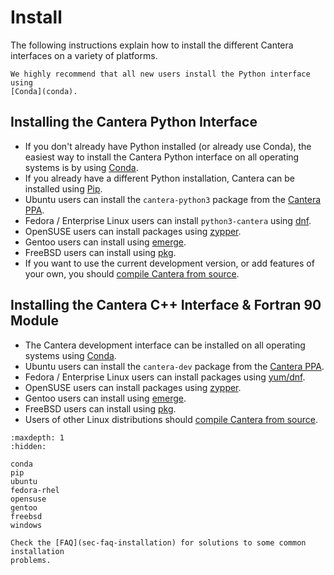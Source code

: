# Install

The following instructions explain how to install the different Cantera interfaces on a
variety of platforms.

```{tip}
We highly recommend that all new users install the Python interface using
[Conda](conda).
```

## Installing the Cantera Python Interface

- If you don't already have Python installed (or already use Conda), the easiest way to
  install the Cantera Python interface on all operating systems is by using
  [Conda](sec-install-conda).
- If you already have a different Python installation, Cantera can be installed using
  [Pip](sec-install-pip).
- Ubuntu users can install the `cantera-python3` package from the
  [Cantera PPA](sec-install-ubuntu).
- Fedora / Enterprise Linux users can install `python3-cantera` using
  [dnf](sec-install-fedora-rhel).
- OpenSUSE users can install packages using [zypper](sec-install-opensuse).
- Gentoo users can install using [emerge](sec-install-gentoo).
- FreeBSD users can install using [pkg](sec-install-freebsd).
- If you want to use the current development version, or add features of your own, you
  should [compile Cantera from source](sec-compiling).

## Installing the Cantera C++ Interface & Fortran 90 Module

- The Cantera development interface can be installed on all operating systems using
  [Conda](sec-conda-development-interface).
- Ubuntu users can install the `cantera-dev` package from the
  [Cantera PPA](sec-install-ubuntu).
- Fedora / Enterprise Linux users can install packages using
  [yum/dnf](sec-install-fedora-rhel).
- OpenSUSE users can install packages using [zypper](sec-install-opensuse).
- Gentoo users can install using [emerge](sec-install-gentoo).
- FreeBSD users can install using [pkg](sec-install-freebsd).
- Users of other Linux distributions should
  [compile Cantera from source](sec-compiling).

```{toctree}
:maxdepth: 1
:hidden:

conda
pip
ubuntu
fedora-rhel
opensuse
gentoo
freebsd
windows
```

```{seealso}
Check the [FAQ](sec-faq-installation) for solutions to some common installation
problems.
```
